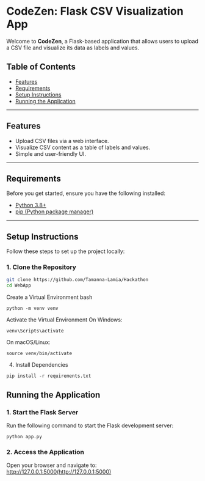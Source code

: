 # CodeZen: Flask CSV Visualization App

Welcome to **CodeZen**, a Flask-based application that allows users to upload a CSV file and visualize its data as labels and values.

## Table of Contents
- [Features](#features)
- [Requirements](#requirements)
- [Setup Instructions](#setup-instructions)
- [Running the Application](#running-the-application)

---

## Features
- Upload CSV files via a web interface.
- Visualize CSV content as a table of labels and values.
- Simple and user-friendly UI.

---

## Requirements
Before you get started, ensure you have the following installed:
- [Python 3.8+](https://www.python.org/)
- [pip (Python package manager)](https://pip.pypa.io/en/stable/)

---

## Setup Instructions
Follow these steps to set up the project locally:

### 1. Clone the Repository
```bash
git clone https://github.com/Tamanna-Lamia/Hackathon
cd WebApp
```
Create a Virtual Environment bash
```
python -m venv venv
```
Activate the Virtual Environment On Windows:
```
venv\Scripts\activate
```
On macOS/Linux:
```
source venv/bin/activate
```
4. Install Dependencies
```
pip install -r requirements.txt
```
## Running the Application
### 1. Start the Flask Server
Run the following command to start the Flask development server:
```
python app.py
```
### 2. Access the Application
Open your browser and navigate to:
http://127.0.0.1:5000(http://127.0.0.1:5000)
